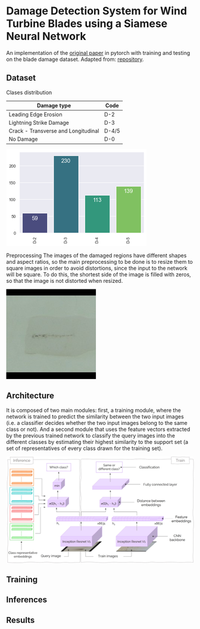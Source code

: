# Damage Detection System for Wind Turbine Blades using a Siamese Neural Network

An implementation of the [original paper](https://www.cs.cmu.edu/~rsalakhu/papers/oneshot1.pdf) in pytorch with training and testing on the blade damage dataset. Adapted from: [repository](https://github.com/fangpin/siamese-pytorch).

## Dataset
Clases distribution

| Damage type | Code |
| ----------- | ----------- |
| Leading Edge Erosion | D-2 |
| Lightning Strike Damage | D-3 |
| Crack - Transverse and Longitudinal | D-4/5 |
| No Damage | D-0 |

![alt text](https://github.com/alibarrio/dam-det-WTB/blob/main/images/dam_type_distr_simp.png)

Preprocessing
The images of the damaged regions have different shapes and aspect ratios, so the main preprocessing to be done is to resize them to square images in order to avoid distortions, since the input to the network will be square. To do this, the shortest side of the image is filled with zeros, so that the image is not distorted when resized.

![Example](https://github.com/alibarrio/dam-det-WTB/blob/main/images/d45_res.jpg)

## Architecture
It is composed of two main modules: first, a training module, where the network is trained to predict the similarity between the two input images (i.e. a classifier decides whether the two input images belong to the same class or not). And a second module that uses the feature vectors extracted by the previous trained network to classify the query images into the different classes by estimating their highest similarity to the support set (a set of representatives of every class drawn for the training set).

![alt text](https://github.com/alibarrio/dam-det-WTB/blob/main/images/diagrama_comp2.jpg)

## Training

## Inferences

## Results

